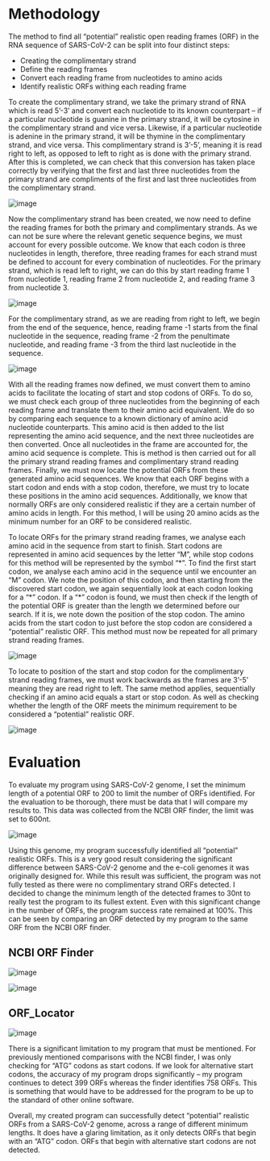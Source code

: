 # Methodology

The method to find all “potential” realistic open reading frames (ORF) in the RNA sequence of SARS-CoV-2 can be split into four distinct steps: 
 - Creating the complimentary strand
 - Define the reading frames
 - Convert each reading frame from nucleotides to amino acids 
 - Identify realistic ORFs withing each reading frame  

To create the complimentary strand, we take the primary strand of RNA which is read 5’-3’ and convert each nucleotide to its known counterpart – if a particular nucleotide is guanine in the primary strand, it will be cytosine in the complimentary strand and vice versa. Likewise, if a particular nucleotide is adenine in the primary strand, it will be thymine in the complimentary strand, and vice versa. This complimentary strand is 3’-5’, meaning it is read right to left, as opposed to left to right as is done with the primary strand. After this is completed, we can check that this conversion has taken place correctly by verifying that the first and last three nucleotides from the primary strand are compliments of the first and last three nucleotides from the complimentary strand.

![image](https://github.com/user-attachments/assets/35885726-d37b-4084-885e-3418d3d63a5a)

Now the complimentary strand has been created, we now need to define the reading frames for both the primary and complimentary strands. As we can not be sure where the relevant genetic sequence begins, we must account for every possible outcome. We know that each codon is three nucleotides in length, therefore, three reading frames for each strand must be defined to account for every combination of nucleotides. For the primary strand, which is read left to right, we can do this by start reading frame 1 from nucleotide 1, reading frame 2 from nucleotide 2, and reading frame 3 from nucleotide 3. 

![image](https://github.com/user-attachments/assets/5832da6c-b3bd-4a7e-a461-bdb1b8abc34b)

For the complimentary strand, as we are reading from right to left, we begin from the end of the sequence, hence, reading frame -1 starts from the final nucleotide in the sequence, reading frame -2 from the penultimate nucleotide, and reading frame -3 from the third last nucleotide in the sequence.

![image](https://github.com/user-attachments/assets/b11460e9-8417-4b0e-beb5-6aa2cd324005)

With all the reading frames now defined, we must convert them to amino acids to facilitate the locating of start and stop codons of ORFs. To do so, we must check each group of three nucleotides from the beginning of each reading frame and translate them to their amino acid equivalent.  We do so by comparing each sequence to a known dictionary of amino acid nucleotide counterparts. This amino acid is then added to the list representing the amino acid sequence, and the next three nucleotides are then converted. Once all nucleotides in the frame are accounted for, the amino acid sequence is complete. This is method is then carried out for all the primary strand reading frames and complimentary strand reading frames.  Finally, we must now locate the potential ORFs from these generated amino acid sequences. We know that each ORF begins with a start codon and ends with a stop codon, therefore, we must try to locate these positions in the amino acid sequences. Additionally, we know that normally ORFs are only considered realistic if they are a certain number of amino acids in length. For this method, I will be using 20 amino acids as the minimum number for an ORF to be considered realistic. 

To locate ORFs for the primary strand reading frames, we analyse each amino acid in the sequence from start to finish. Start codons are represented in amino acid sequences by the letter “M”, while stop codons for this method will be represented by the symbol “\*”. To find the first start codon, we analyse each amino acid in the sequence until we encounter an “M” codon. We note the position of this codon, and then starting from the discovered start codon, we again sequentially look at each codon looking for a “\*” codon. If a “\*” codon is found, we must then check if the length of the potential ORF is greater than the length we determined before our search. If it is, we note down the position of the stop codon. The amino acids from the start codon to just before the stop codon are considered a “potential” realistic ORF. This method must now be repeated for all primary strand reading frames.

![image](https://github.com/user-attachments/assets/0d7cbe9e-26ce-46e7-9bfe-9e52670be7a4)

To locate to position of the start and stop codon for the complimentary strand reading frames, we must work backwards as the frames are 3’-5’ meaning they are read right to left. The same method applies, sequentially checking if an amino acid equals a start or stop codon. As well as checking whether the length of the ORF meets the minimum requirement to be considered a “potential” realistic ORF.

![image](https://github.com/user-attachments/assets/7b498511-99dd-4846-a375-6ff30ce5c783)

# Evaluation

To evaluate my program using SARS-CoV-2 genome, I set the minimum length of a potential ORF to 200 to limit the number of ORFs identified. For the evaluation to be thorough, there must be data that I will compare my results to. This data was collected from the NCBI ORF finder, the limit was set to 600nt.

![image](https://github.com/user-attachments/assets/252198a4-98b3-41ae-8aaf-4428642e6f1d)

Using this genome, my program successfully identified all “potential” realistic ORFs. This is a very good result considering the significant difference between SARS-CoV-2 genome and the e-coli genomes it was originally designed for. While this result was sufficient, the program was not fully tested as there were no complimentary strand ORFs detected. I decided to change the minimum length of the detected frames to 30nt to really test the program to its fullest extent.  Even with this significant change in the number of ORFs, the program success rate remained at 100%. This can be seen by comparing an ORF detected by my program to the same ORF from the NCBI ORF finder.

## NCBI ORF Finder
![image](https://github.com/user-attachments/assets/4cfec871-38f8-4d86-9305-6d4f0e641253)

![image](https://github.com/user-attachments/assets/b7a60a03-b9c3-4aa5-933d-0cb4cb68f383)

## ORF_Locator
![image](https://github.com/user-attachments/assets/04e76a76-7f5d-44a7-a5d3-0042762c03b0)


There is a significant limitation to my program that must be mentioned. For previously mentioned comparisons with the NCBI finder, I was only checking for “ATG” codons as start codons. If we look for alternative start codons, the accuracy of my program drops significantly – my program continues to detect 399 ORFs whereas the finder identifies 758 ORFs. This is something that would have to be addressed for the program to be up to the standard of other online software.

Overall, my created program can successfully detect “potential” realistic ORFs from a SARS-CoV-2 genome, across a range of different minimum lengths. It does have a glaring limitation, as it only detects ORFs that begin with an “ATG” codon. ORFs that begin with alternative start codons are not detected.





